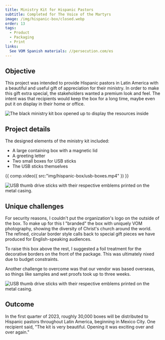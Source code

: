 ```yaml
---
title: Ministry Kit for Hispanic Pastors
subtitle: Completed for The Voice of the Martyrs
image: /img/hispanic-box/closed.webp
order: 13
tags:
  - Product
  - Packaging
  - Print
links:
  See VOM Spanish materials: //persecution.com/es
---
```


## Objective

This project was intended to provide Hispanic pastors in Latin America with a
beautiful and useful gift of appreciation for their ministry. In order to make
this gift extra special, the stakeholders wanted a premium look and feel. The
intent was that recipients would keep the box for a long time, maybe even put it
on display in their home or office.

![The black ministry kit box opened up to display the resources inside](/img/hispanic-box/open.webp)

## Project details

The designed elements of the ministry kit included:

- A large containing box with a magnetic lid
- A greeting letter
- Two small boxes for USB sticks
- The USB sticks themselves

{{ comp.video({ src:"img/hispanic-box/usb-boxes.mp4" }) }}

![USB thumb drive sticks with their respective emblems printed on the metal casing.](/img/hispanic-box/usb-sticks.webp)

## Unique challenges

For security reasons, I couldn't put the organization's logo on the outside of
the box. To make up for this I "branded" the box with uniquely VOM photography,
showing the diversity of Christ's church around the world. The refined, circular
border style calls back to special gift pieces we have produced for
English-speaking audiences.

To raise this box above the rest, I suggested a foil treatment for the
decorative borders on the front of the package. This was ultimately nixed due to
budget constraints.

Another challenge to overcome was that our vendor was based overseas, so things
like samples and wet proofs took up to three weeks.

![USB thumb drive sticks with their respective emblems printed on the metal casing.](/img/hispanic-box/top.webp)

## Outcome

In the first quarter of 2023, roughly 30,000 boxes will be distributed to
Hispanic pastors throughout Latin America, beginning in Mexico City. One
recipient said, "The kit is very beautiful. Opening it was exciting over and
over again."

